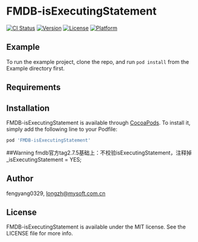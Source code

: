 # FMDB-isExecutingStatement

[![CI Status](https://img.shields.io/travis/fengyang0329/FMDB-isExecutingStatement.svg?style=flat)](https://travis-ci.org/fengyang0329/FMDB-isExecutingStatement)
[![Version](https://img.shields.io/cocoapods/v/FMDB-isExecutingStatement.svg?style=flat)](https://cocoapods.org/pods/FMDB-isExecutingStatement)
[![License](https://img.shields.io/cocoapods/l/FMDB-isExecutingStatement.svg?style=flat)](https://cocoapods.org/pods/FMDB-isExecutingStatement)
[![Platform](https://img.shields.io/cocoapods/p/FMDB-isExecutingStatement.svg?style=flat)](https://cocoapods.org/pods/FMDB-isExecutingStatement)

## Example

To run the example project, clone the repo, and run `pod install` from the Example directory first.

## Requirements

## Installation

FMDB-isExecutingStatement is available through [CocoaPods](https://cocoapods.org). To install
it, simply add the following line to your Podfile:

```ruby
pod 'FMDB-isExecutingStatement'
```
##Warning
fmdb官方tag2.7.5基础上：不校验isExecutingStatement，注释掉_isExecutingStatement = YES;

## Author

fengyang0329, longzh@mysoft.com.cn

## License

FMDB-isExecutingStatement is available under the MIT license. See the LICENSE file for more info.
